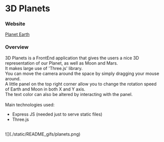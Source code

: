 # 3D Planets


### Website

[Planet Earth](https://planets3d.herokuapp.com/)


### Overview

3D Planets is a FrontEnd application that gives the users a nice 3D representation of our Planet, as well as Moon and Mars.<br/>
It makes large use of 'Three.js' library.</br>
You can move the camera around the space by simply dragging your mouse around.</br>
A little panel on the top right corner allow you to change the rotation speed of Earth and Moon in both X and Y axis.</br>
The text color can also be altered by interacting with the panel.
</br>
</br>
Main technologies used:
*   Express JS (needed just to serve static files)
*   Three.js

<br/>
![](./static/README_gifs/planets.png)
